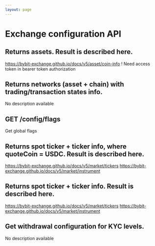 ```yaml
---
layout: page
---
```


# Exchange configuration API

<InteractiveExchangeconfigurationAPI />

## Returns assets. Result is described here.
https://bybit-exchange.github.io/docs/v5/asset/coin-info
! Need access token in bearer token authorization

<InteractiveExchangeconfigurationAPIEndpoint1 />

## Returns networks (asset + chain) with trading/transaction states info.
No description available

<InteractiveExchangeconfigurationAPIEndpoint2 />

## GET /config/flags
Get global flags

<InteractiveExchangeconfigurationAPIEndpoint3 />

## Returns spot ticker + ticker info, where quoteCoin = USDC. Result is described here.
https://bybit-exchange.github.io/docs/v5/market/tickers
https://bybit-exchange.github.io/docs/v5/market/instrument

<InteractiveExchangeconfigurationAPIEndpoint4 />

## Returns spot ticker + ticker info. Result is described here.
https://bybit-exchange.github.io/docs/v5/market/tickers
https://bybit-exchange.github.io/docs/v5/market/instrument

<InteractiveExchangeconfigurationAPIEndpoint5 />

## Get withdrawal configuration for KYC levels.
No description available

<InteractiveExchangeconfigurationAPIEndpoint6 />

<script setup>
import InteractiveExchangeconfigurationAPI from '../.vitepress/theme/components/InteractiveExchangeconfigurationAPI.vue'
import InteractiveExchangeconfigurationAPIEndpoint1 from '../.vitepress/theme/components/InteractiveExchangeconfigurationAPIEndpoint1.vue'
import InteractiveExchangeconfigurationAPIEndpoint2 from '../.vitepress/theme/components/InteractiveExchangeconfigurationAPIEndpoint2.vue'
import InteractiveExchangeconfigurationAPIEndpoint3 from '../.vitepress/theme/components/InteractiveExchangeconfigurationAPIEndpoint3.vue'
import InteractiveExchangeconfigurationAPIEndpoint4 from '../.vitepress/theme/components/InteractiveExchangeconfigurationAPIEndpoint4.vue'
import InteractiveExchangeconfigurationAPIEndpoint5 from '../.vitepress/theme/components/InteractiveExchangeconfigurationAPIEndpoint5.vue'
import InteractiveExchangeconfigurationAPIEndpoint6 from '../.vitepress/theme/components/InteractiveExchangeconfigurationAPIEndpoint6.vue'
import SimpleOutline from '../.vitepress/theme/components/SimpleOutline.vue'
</script>

<SimpleOutline :items="[
  { text: 'Returns assets. Result is described here. https://bybit-exchange.github.io/docs/v5/asset/coin-info', anchor: '#returns-assets-result-is-described-here-httpsbybitexchangegithubiodocsv5assetcoininfo' },
  { text: 'Returns networks (asset + chain) with trading/transaction states info.', anchor: '#returns-networks-asset-chain-with-tradingtransaction-states-info' },
  { text: 'GET /config/flags', anchor: '#get-configflags' },
  { text: 'Returns spot ticker + ticker info, where quoteCoin = USDC. Result is described here.', anchor: '#returns-spot-ticker-ticker-info-where-quotecoin-usdc-result-is-described-here' },
  { text: 'Returns spot ticker + ticker info. Result is described here.', anchor: '#returns-spot-ticker-ticker-info-result-is-described-here' },
  { text: 'Get withdrawal configuration for KYC levels.', anchor: '#get-withdrawal-configuration-for-kyc-levels' }
]" />
